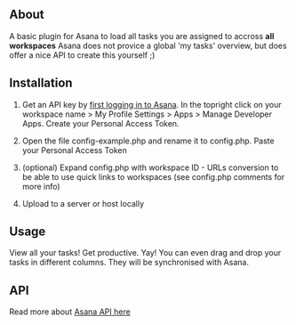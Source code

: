 ## About

A basic plugin for Asana to load all tasks you are assigned to accross **all workspaces**
Asana does not provice a global 'my tasks' overview, but does offer a nice API to create this yourself ;)

## Installation

1. Get an API key by [first logging in to Asana](https://app.asana.com). In the topright click on your workspace name > My Profile Settings > Apps > Manage Developer Apps. Create your Personal Access Token.

2. Open the file config-example.php and rename it to config.php. Paste your Personal Access Token

3. (optional) Expand config.php with workspace ID - URLs conversion to be able to use quick links to workspaces (see config.php comments for more info)

4. Upload to a server or host locally

## Usage

View all your tasks! Get productive. Yay!
You can even drag and drop your tasks in different columns. They will be synchronised with Asana.

## API

Read more about [Asana API here](https://asana.com/developers/)